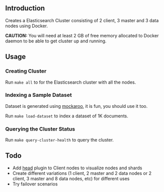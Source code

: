 ## Introduction

Creates a Elasticsearch Cluster consisting of 2 client, 3 master and 3 data nodes using Docker.

**CAUTION:** You will need at least 2 GB of free memory allocated to Docker daemon to be able to get cluster up and running.

## Usage

### Creating Cluster

Run `make all` to for the Elasticsearch cluster with all the nodes.

### Indexing a Sample Dataset

Dataset is generated using [mockaroo](https://www.mockaroo.com/), it is fun, you should use it too.

Run `make load-dataset` to index a dataset of 1K documents.

### Querying the Cluster Status 

Run `make query-cluster-health` to query the cluster.

## Todo

- Add [head](https://github.com/mobz/elasticsearch-head) plugin to Client nodes to visualize nodes and shards
- Create different variations (1 client, 2 master and 2 data nodes or 2 client, 3 master and 8 data nodes, etc) for different uses
- Try failover scenarios
